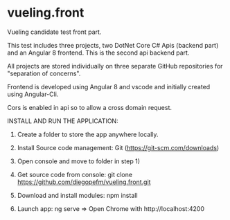 # vueling.front
Vueling candidate test front part.

This test includes three projects, two DotNet Core C# Apis (backend part) and an Angular 8 frontend. This is the second api backend part.

All projects are stored individually on three separate GitHub repositories for "separation of concerns".

Frontend is developed using Angular 8 and vscode and initially created using Angular-Cli.

Cors is enabled in api so to allow a cross domain request.

INSTALL AND RUN THE APPLICATION:

1) Create a folder to store the app anywhere locally.

2) Install Source code management: Git (https://git-scm.com/downloads)

3) Open console and move to folder in step 1)

4) Get source code from console: git clone https://github.com/diegopefm/vueling.front.git

5) Download and install modules: npm install

6) Launch app: ng serve => Open Chrome with http://localhost:4200